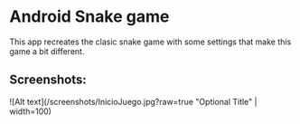 Android Snake game
===================================

This app recreates the clasic snake game with some settings that make this game a bit different.  

Screenshots:
-------------

![Alt text](/screenshots/InicioJuego.jpg?raw=true "Optional Title" | width=100)


